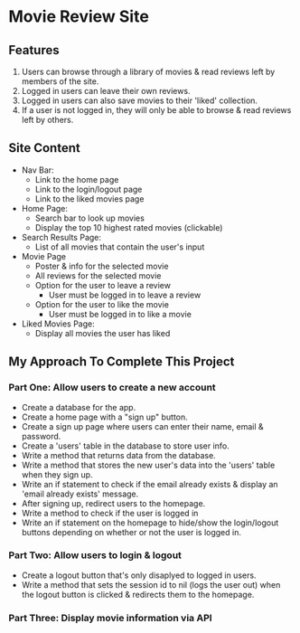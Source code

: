# Movie Review Site

## Features
<ol>
<li>Users can browse through a library of movies & read reviews left by members of the site.</li>

<li>Logged in users can leave their own reviews.</li>

<li>Logged in users can also save movies to their 'liked' collection.</li>

<li>If a user is not logged in, they will only be able to browse & read reviews left by others.</li>
</ol>

## Site Content
- Nav Bar:
    - Link to the home page
    - Link to the login/logout page
    - Link to the liked movies page
- Home Page:
    - Search bar to look up movies
    - Display the top 10 highest rated movies (clickable)
- Search Results Page:
    - List of all movies that contain the user's input
- Movie Page
    - Poster & info for the selected movie
    - All reviews for the selected movie
    - Option for the user to leave a review
        - User must be logged in to leave a review
    - Option for the user to like the movie
        - User must be logged in to like a movie
- Liked Movies Page:
    - Display all movies the user has liked


## My Approach To Complete This Project
### Part One: Allow users to create a new account
<ul>
<li>Create a database for the app.</li>
<li>Create a home page with a "sign up" button.</li>
<li>Create a sign up page where users can enter their name, email & password.</li>
<li>Create a 'users' table in the database to store user info.</li>
<li>Write a method that returns data from the database.</li>
<li>Write a method that stores the new user's data into the 'users' table when they sign up.</li>
<li>Write an if statement to check if the email already exists & display an 'email already exists' message. </li>
<li>After signing up, redirect users to the homepage.</li>
<li>Write a method to check if the user is logged in</li>
<li>Write an if statement on the homepage to hide/show the login/logout buttons depending on whether or not the user is logged in.</li>
</ul>


### Part Two: Allow users to login & logout
<ul>
<li>Create a logout button that's only disaplyed to logged in users.</li>
<li>Write a method that sets the session id to nil (logs the user out) when the logout button is clicked & redirects them to the homepage.</li>
</ul>

### Part Three: Display movie information via API